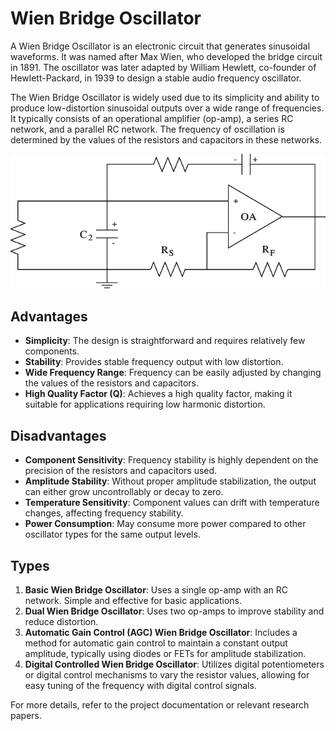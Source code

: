 # Wien Bridge Oscillator

A Wien Bridge Oscillator is an electronic circuit that generates sinusoidal waveforms. It was named after Max Wien, who developed the bridge circuit in 1891. The oscillator was later adapted by William Hewlett, co-founder of Hewlett-Packard, in 1939 to design a stable audio frequency oscillator.

The Wien Bridge Oscillator is widely used due to its simplicity and ability to produce low-distortion sinusoidal outputs over a wide range of frequencies. It typically consists of an operational amplifier (op-amp), a series RC network, and a parallel RC network. The frequency of oscillation is determined by the values of the resistors and capacitors in these networks.

![Wien Bridge Oscillator](Oscillators/Wein_bridge_oscillator/media/weinbridge.png)

## Advantages

- **Simplicity**: The design is straightforward and requires relatively few components.
- **Stability**: Provides stable frequency output with low distortion.
- **Wide Frequency Range**: Frequency can be easily adjusted by changing the values of the resistors and capacitors.
- **High Quality Factor (Q)**: Achieves a high quality factor, making it suitable for applications requiring low harmonic distortion.

## Disadvantages

- **Component Sensitivity**: Frequency stability is highly dependent on the precision of the resistors and capacitors used.
- **Amplitude Stability**: Without proper amplitude stabilization, the output can either grow uncontrollably or decay to zero.
- **Temperature Sensitivity**: Component values can drift with temperature changes, affecting frequency stability.
- **Power Consumption**: May consume more power compared to other oscillator types for the same output levels.

## Types

1. **Basic Wien Bridge Oscillator**: Uses a single op-amp with an RC network. Simple and effective for basic applications.
2. **Dual Wien Bridge Oscillator**: Uses two op-amps to improve stability and reduce distortion.
3. **Automatic Gain Control (AGC) Wien Bridge Oscillator**: Includes a method for automatic gain control to maintain a constant output amplitude, typically using diodes or FETs for amplitude stabilization.
4. **Digital Controlled Wien Bridge Oscillator**: Utilizes digital potentiometers or digital control mechanisms to vary the resistor values, allowing for easy tuning of the frequency with digital control signals.

For more details, refer to the project documentation or relevant research papers.
